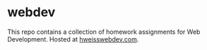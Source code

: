 # webdev

This repo contains a collection of homework assignments for Web Development. Hosted at [hweisswebdev.com](http://hweisswebdev.com). 
